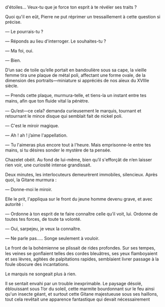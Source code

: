 d'étoiles... Veux-tu que je force ton esprit à te révéler ses traits ?

Quoi qu'il en eût, Pierre ne put réprimer un tressaillement à cette question si précise.

— Le pourrais-tu ?

— Réponds au lieu d'interroger. Le souhaites-tu ?

— Ma foi, oui.

— Bien.

D’un sac de toile qu’elle portait en bandoulière sous sa cape, la vieille
femme tira une plaque de métal poli, affectant une forme ovale, de la dimension des portraits—miniature si appréciés de nos aïeux du XVIIIe siècle.

— Prends cette plaque, murmura-telle, et tiens-la un instant entre tes
mains, aﬁn que ton ﬂuide vital la pénètre.

— Qu‘est—ce cela? demanda curieusement le marquis, tournant et retournant le mince disque qui semblait fait de nickel poli.

— C'est le miroir magique.

— Ah ! ah ! j’aime l'appellation.

— Tu l'aimeras plus encore tout à l'heure. Mais emprisonne-le entre tes
mains, si tu désires sonder le mystère de ta pensée.

Chazelet obéit. Au fond de lui-même, bien qu’il s'efforçât de n‘en laisser
rien voir, une curiosité intense grandissait.

Deux minutes, les interlocuteurs demeurèrent immobiles, silencieux.
Après quoi, la Gitane murmura :

— Donne-moi le miroir.

Elle le prit, l'appliqua sur le front du jeune homme devenu grave, et avec
autorité :

— Ordonne à ton esprit de te faire connaître celle qu’il voit, lui. Ordonne
de toutes tes forces, de toute ta volonté.

— Oui, sarpejeu, je veux la connaître.

— Ne parle pas..... Songe seulement à vouloir.

Le front de la bohémienne se plissait de rides profondes. Sur ses tempes,
les veines se gonﬂaient telles des cordes bleuâtres, ses yeux ﬂamboyaient
et ses lèvres, agitées de palpitations rapides, semblaient livrer passage à la
foule obscure des incantations.

Le marquis ne songeait plus à rien.

Il se sentait envahi par un trouble inexprimable. Le paysage désolé,
éblouissant sous 1’or du soleil, cette marmite bourdonnant sur le feu ainsi
qu'un insecte géant, et surtout cette Gitane majestueuse sous ses haillons, tout cela revêtait une apparence fantastique qui devait nécessairement
